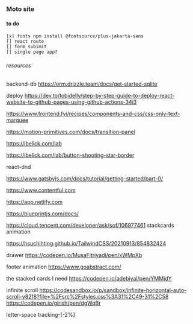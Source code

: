 ### Moto site

#### to do
	[x] fonts npm install @fontsource/plus-jakarta-sans
	[] react route
	[] form subimit
	[] single page app?


###### resources

backend-db https://orm.drizzle.team/docs/get-started-sqlite

deploy https://dev.to/tobidelly/step-by-step-guide-to-deploy-react-website-to-github-pages-using-github-actions-34i3

https://www.frontend.fyi/recipes/components-and-css/css-only-text-marquee

https://motion-primitives.com/docs/transition-panel

https://ibelick.com/lab

https://ibelick.com/lab/button-shooting-star-border

react-dnd

https://www.gatsbyjs.com/docs/tutorial/getting-started/part-0/

https://www.contentful.com

https://app.netlify.com

https://blueprintjs.com/docs/


https://cloud.tencent.com/developer/ask/sof/106977461 stackcards animation

https://hsuchihting.github.io/TailwindCSS/20210913/854832424


drawer https://codepen.io/MusaFitriyadi/pen/xWMpXb

footer animation https://www.goabstract.com/


the stacked cards I need https://codepen.io/adebiyal/pen/YMMjdY


infinite scroll
https://codesandbox.io/p/sandbox/infinite-horizontal-auto-scroll-y82f8?file=%2Fsrc%2Fstyles.css%3A31%2C49-31%2C58
https://codepen.io/girish/pen/dgWqBr



letter-space tracking-[-2%]